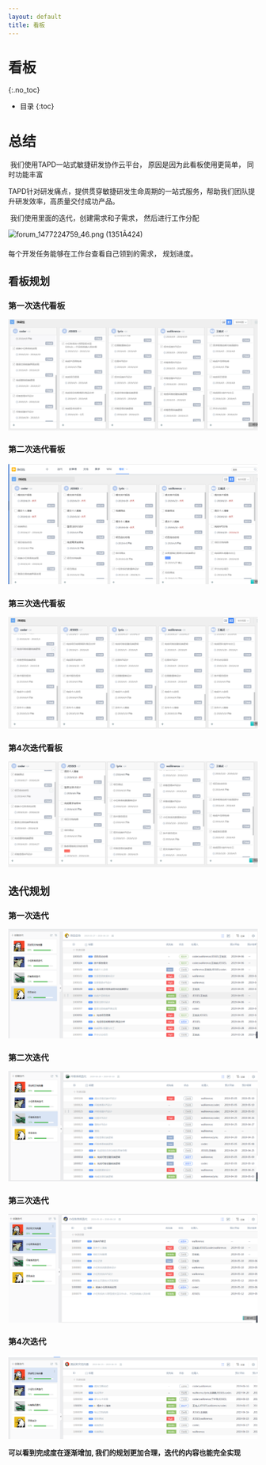 ```yaml
---
layout: default
title: 看板
---
```


# 看板
{:.no_toc}

* 目录
{:toc}
# 总结

​		我们使用TAPD一站式敏捷研发协作云平台， 原因是因为此看板使用更简单， 同时功能丰富

TAPD针对研发痛点，提供贯穿敏捷研发生命周期的一站式服务，帮助我们团队提升研发效率，高质量交付成功产品。

​		我们使用里面的迭代，创建需求和子需求， 然后进行工作分配

![forum_1477224759_46.png (1351Ã424)](https://file.tapd.cn//tfl/pictures/201610/forum_1477224759_46.png)

每个开发任务能够在工作台查看自己领到的需求， 规划进度。





## 看板规划



### 第一次迭代看板

![](images\看板\看板0.png)

### 第二次迭代看板

![](images\看板\看板1.png)

### 第三次迭代看板

![](images\看板\看板2.png)

### 第4次迭代看板

![](images\看板\看吧3.png)

## 迭代规划



### 第一次迭代

![](images\看板\迭代1.png)

### 第二次迭代

![](images\看板\迭代2.png)

### 第三次迭代

![](images\看板\迭代3.png)

### 第4次迭代

![](images\看板\迭代4.png)

**可以看到完成度在逐渐增加, 我们的规划更加合理，迭代的内容也能完全实现**







